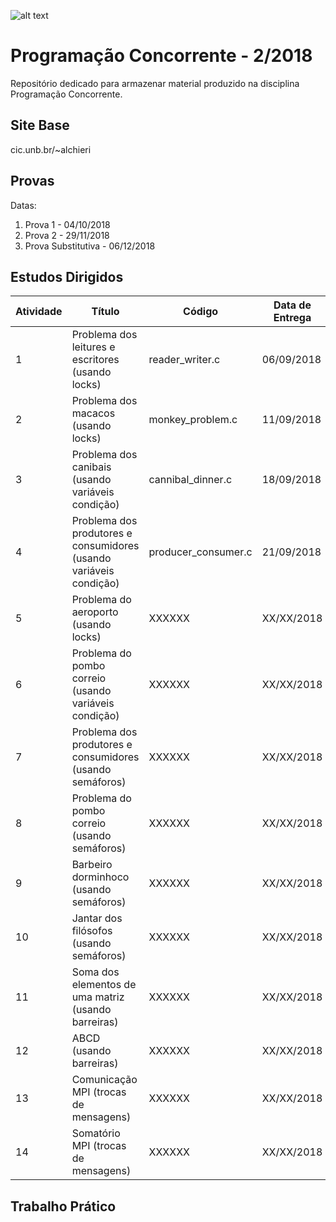 ![alt text](http://www.unb.br/images/Imagens/logo_unb.png)

# Programação Concorrente - 2/2018

Repositório dedicado para armazenar material produzido na disciplina Programação Concorrente.

## Site Base

cic.unb.br/~alchieri

## Provas

Datas:

1. Prova 1 - 04/10/2018
2. Prova 2 - 29/11/2018
3. Prova Substitutiva - 06/12/2018


## Estudos Dirigidos

| Atividade | Título | Código | Data de Entrega |
|-----------|--------|--------|-----------------|
| 1 | Problema dos leitures e escritores (usando locks) | reader_writer.c | 06/09/2018 |
| 2 | Problema dos macacos (usando locks) | monkey_problem.c | 11/09/2018 |
| 3 | Problema dos canibais (usando variáveis condição) | cannibal_dinner.c | 18/09/2018 |
| 4 | Problema dos produtores e consumidores (usando variáveis condição) | producer_consumer.c | 21/09/2018 |
| 5 | Problema do aeroporto (usando locks) | XXXXXX | XX/XX/2018 |
| 6 | Problema do pombo correio (usando variáveis condição) | XXXXXX | XX/XX/2018 |
| 7 | Problema dos produtores e consumidores (usando semáforos) | XXXXXX | XX/XX/2018 |
| 8 | Problema do pombo correio (usando semáforos) | XXXXXX | XX/XX/2018    |
| 9 | Barbeiro dorminhoco (usando semáforos) | XXXXXX | XX/XX/2018 |
| 10 | Jantar dos filósofos (usando semáforos) | XXXXXX | XX/XX/2018 |
| 11 | Soma dos elementos de uma matriz (usando barreiras) | XXXXXX | XX/XX/2018 |
| 12 | ABCD (usando barreiras) | XXXXXX | XX/XX/2018 |
| 13 | Comunicação MPI (trocas de mensagens) | XXXXXX | XX/XX/2018 |
| 14 | Somatório MPI (trocas de mensagens) | XXXXXX | XX/XX/2018 |

## Trabalho Prático

